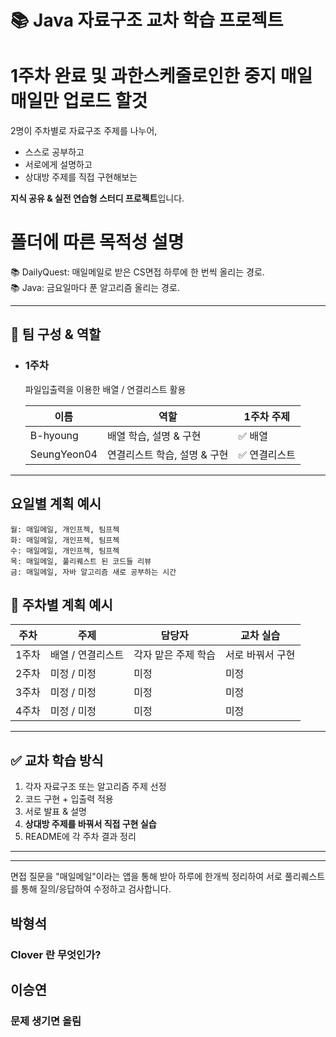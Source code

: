 # 📚 Java 자료구조 교차 학습 프로젝트

# 1주차 완료 및 과한스케줄로인한 중지 매일매일만 업로드 할것

2명이 주차별로 자료구조 주제를 나누어,
- 스스로 공부하고
- 서로에게 설명하고
- 상대방 주제를 직접 구현해보는

**지식 공유 & 실전 연습형 스터디 프로젝트**입니다.  

# 폴더에 따른 목적성 설명 
📚 DailyQuest: 매일메일로 받은 CS면접 하루에 한 번씩 올리는 경로.  
📚 Java: 금요일마다 푼 알고리즘 올리는 경로.  
  
---

## 👥 팀 구성 & 역할
- ### 1주차 
   파일입출력을 이용한 배열 / 연결리스트 활용
    
    | 이름 | 역할 | 1주차 주제 |
    |------|------|----------------|
    | B-hyoung | 배열 학습, 설명 & 구현 | ✅ 배열 |
    | SeungYeon04 | 연결리스트 학습, 설명 & 구현 | ✅ 연결리스트 |

---

## 요일별 계획 예시 
```
월: 매일메일, 개인프젝, 팀프젝   
화: 매일메일, 개인프젝, 팀프젝   
수: 매일메일, 개인프젝, 팀프젝   
목: 매일메일, 풀리퀘스트 된 코드들 리뷰  
금: 매일메일, 자바 알고리즘 새로 공부하는 시간
```
  
## 📆 주차별 계획 예시

| 주차 | 주제 | 담당자 | 교차 실습 |
|------|------|--------|------------|
| 1주차 | 배열 / 연결리스트 | 각자 맡은 주제 학습 | 서로 바꿔서 구현 |
| 2주차 | 미정 / 미정 | 미정 | 미정 |
| 3주차 | 미정 / 미정 | 미정 | 미정 |
| 4주차 | 미정 / 미정 | 미정 | 미정 |

---

## ✅ 교차 학습 방식

1. 각자 자료구조 또는 알고리즘 주제 선정
2. 코드 구현 + 입출력 적용
3. 서로 발표 & 설명
4. **상대방 주제를 바꿔서 직접 구현 실습**
5. README에 각 주차 결과 정리

---

---
면접 질문을 "매일메일"이라는 앱을 통해 받아 하루에 한개씩 정리하여 서로 풀리퀘스트를 통해 질의/응답하여 수정하고 검사합니다.

## 박형석 
### Clover 란 무엇인가?

## 이승연 
### 문제 생기면 올림
